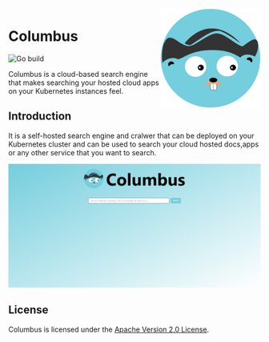 <img align= right width=200px src=docs/assets/icongo.svg/>

# Columbus

![Go build](https://github.com/itamadev/columbus/actions/workflows/go.yml/badge.svg)

Columbus is a cloud-based search engine that makes searching your hosted cloud apps on your Kubernetes instances feel.

## Introduction

It is a self-hosted search engine and cralwer that can be deployed on your Kubernetes cluster and can be used to search your cloud hosted docs,apps or any other service that you want to search.

![frontpage](docs/assets/app/frontpage.png)

## License

Columbus is licensed under the [Apache Version 2.0 License](LICENSE).
